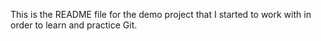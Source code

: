This is the README file for the demo project that I started to work with in order to
 learn and practice Git.